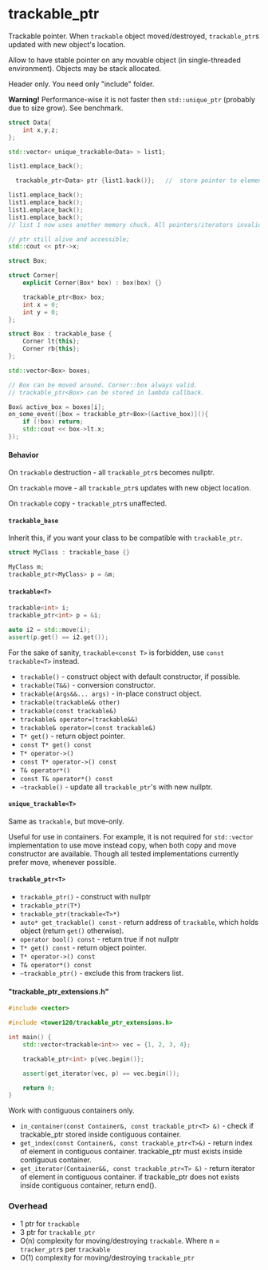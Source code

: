 # trackable_ptr

Trackable pointer. When `trackable` object moved/destroyed, `trackable_ptr`s updated with new object's location.

Allow to have stable pointer on any movable object (in single-threaded environment). Objects may be stack allocated.

Header only. You need only "include" folder.

**Warning!** Performance-wise it is not faster then `std::unique_ptr` (probably due to size grow). See benchmark.

```c++
struct Data{
    int x,y,z;
};

std::vector< unique_trackable<Data> > list1;

list1.emplace_back();

  trackable_ptr<Data> ptr {list1.back()};	//  store pointer to element

list1.emplace_back();
list1.emplace_back();
list1.emplace_back();
list1.emplace_back();
// list 1 now uses another memory chuck. All pointers/iterators invalidated.

// ptr still alive and accessible;
std::cout << ptr->x;
```

```cpp
struct Box;

struct Corner{
    explicit Corner(Box* box) : box(box) {}

    trackable_ptr<Box> box;
    int x = 0;
    int y = 0;
};

struct Box : trackable_base {
    Corner lt{this};
    Corner rb{this};
};

std::vector<Box> boxes;

// Box can be moved around. Corner::box always valid.
// trackable_ptr<Box> can be stored in lambda callback.

Box& active_box = boxes[i];
on_some_event([box = trackable_ptr<Box>(&active_box)](){
    if (!box) return;
    std::cout << box->lt.x;
});
```

#### Behavior

On `trackable` destruction - all `trackable_ptr`s becomes nullptr.

On `trackable` move - all `trackable_ptr`s updates with new object location.

On `trackable` copy - `trackable_ptr`s unaffected.

#### `trackable_base`

Inherit this, if you want your class to be compatible with `trackable_ptr`.

```cpp
struct MyClass : trackable_base {}

MyClass m;
trackable_ptr<MyClass> p = &m;
```

#### `trackable<T>`

```cpp
trackable<int> i;
trackable_ptr<int> p = &i;

auto i2 = std::move(i);
assert(p.get() == i2.get());
```

For the sake of sanity, `trackable<const T>` is forbidden, use `const trackable<T>` instead.

 * `trackable()` - construct object with default constructor, if possible.
 * `trackable(T&&)` - conversion constructor.
 * `trackable(Args&&... args)` - in-place construct object.
 * `trackable(trackable&& other)`
 * `trackable(const trackable&)`
 * `trackable& operator=(trackable&&)`
 * `trackable& operator=(const trackable&)`
 * `T* get()` - return object pointer.
 * `const T* get() const`
 * `T* operator->()`
 * `const T* operator->() const`
 * `T& operator*()`
 * `const T& operator*() const`
 * `~trackable()` - update all `trackable_ptr`'s with new nullptr.

#### `unique_trackable<T>`

Same as `trackable`, but move-only.

Useful for use in containers. For example, it is not required for `std::vector` implementation to use move instead copy, when both copy and move constructor are available. Though all tested implementations currently prefer move, whenever possible.


#### `trackable_ptr<T>`

 * `trackable_ptr()` - construct with nullptr
 * `trackable_ptr(T*)`
 * `trackable_ptr(trackable<T>*)`
 * `auto* get_trackable() const` - return address of `trackable`, which holds object (return `get()` otherwise).
 * `operator bool() const` - return true if not nullptr
 * `T* get() const` - return object pointer.
 * `T* operator->() const`
 * `T& operator*() const`
 * `~trackable_ptr()` - exclude this from trackers list.


#### "trackable_ptr_extensions.h"

```c++
#include <vector>

#include <tower120/trackable_ptr_extensions.h>

int main() {
    std::vector<trackable<int>> vec = {1, 2, 3, 4};

    trackable_ptr<int> p{vec.begin()};

    assert(get_iterator(vec, p) == vec.begin());

    return 0;
}
```
Work with contiguous containers only.

 * `in_container(const Container&, const trackable_ptr<T> &)` - check if trackable_ptr stored inside contiguous container.
 * `get_index(const Container&, const trackable_ptr<T>&)` - return index of element in contiguous container. trackable_ptr must exists inside contiguous container.
 * `get_iterator(Container&&, const trackable_ptr<T> &)` - return iterator of element in contiguous container. if trackable_ptr does not exists inside contiguous container, return end().


### Overhead
 * 1 ptr for `trackable`
 * 3 ptr for `trackable_ptr`
 * O(n) complexity for moving/destroying `trackable`. Where n = `tracker_ptr`s per `trackable`
 * O(1) complexity for moving/destroying `trackable_ptr`
